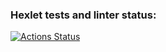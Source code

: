 ### Hexlet tests and linter status:
[![Actions Status](https://github.com/SkripnikovOV/frontend-project-46/actions/workflows/hexlet-check.yml/badge.svg)](https://github.com/SkripnikovOV/frontend-project-46/actions)
